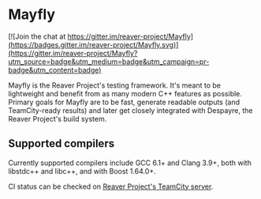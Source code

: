 # Mayfly

[![Join the chat at https://gitter.im/reaver-project/Mayfly](https://badges.gitter.im/reaver-project/Mayfly.svg)](https://gitter.im/reaver-project/Mayfly?utm_source=badge&utm_medium=badge&utm_campaign=pr-badge&utm_content=badge)

Mayfly is the Reaver Project's testing framework. It's meant to be lightweight and
benefit from as many modern C++ features as possible. Primary goals for Mayfly are
to be fast, generate readable outputs (and TeamCity-ready results) and later get
closely integrated with Despayre, the Reaver Project's build system.

## Supported compilers

Currently supported compilers include GCC 6.1+ and Clang 3.9+, both with libstdc++
and libc++, and with Boost 1.64.0+. 

CI status can be checked on [Reaver Project's TeamCity server](http://ci.reaver-project.org/viewType.html?buildTypeId=mayfly_Tests&guest=1).
